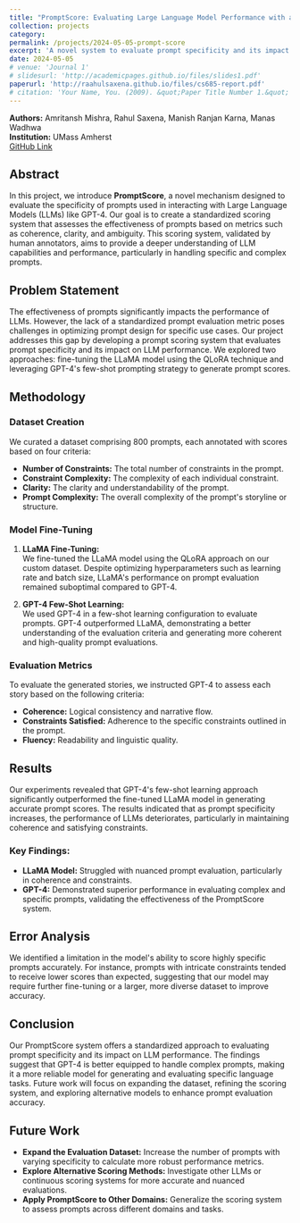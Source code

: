 ```yaml
---
title: "PromptScore: Evaluating Large Language Model Performance with a Comprehensive Scoring System"
collection: projects
category: 
permalink: /projects/2024-05-05-prompt-score
excerpt: 'A novel system to evaluate prompt specificity and its impact on Large Language Model performance.'
date: 2024-05-05
# venue: 'Journal 1'
# slidesurl: 'http://academicpages.github.io/files/slides1.pdf'
paperurl: 'http://raahulsaxena.github.io/files/cs685-report.pdf'
# citation: 'Your Name, You. (2009). &quot;Paper Title Number 1.&quot; <i>Journal 1</i>. 1(1).'
---
```



**Authors:** Amritansh Mishra, Rahul Saxena, Manish Ranjan Karna, Manas Wadhwa <br>
**Institution:** UMass Amherst <br>
[GitHub Link](https://github.com/raahulsaxena/prompt_score)


## Abstract

In this project, we introduce **PromptScore**, a novel mechanism designed to evaluate the specificity of prompts used in interacting with Large Language Models (LLMs) like GPT-4. Our goal is to create a standardized scoring system that assesses the effectiveness of prompts based on metrics such as coherence, clarity, and ambiguity. This scoring system, validated by human annotators, aims to provide a deeper understanding of LLM capabilities and performance, particularly in handling specific and complex prompts.

## Problem Statement

The effectiveness of prompts significantly impacts the performance of LLMs. However, the lack of a standardized prompt evaluation metric poses challenges in optimizing prompt design for specific use cases. Our project addresses this gap by developing a prompt scoring system that evaluates prompt specificity and its impact on LLM performance. We explored two approaches: fine-tuning the LLaMA model using the QLoRA technique and leveraging GPT-4's few-shot prompting strategy to generate prompt scores.

## Methodology

### Dataset Creation

We curated a dataset comprising 800 prompts, each annotated with scores based on four criteria:
- **Number of Constraints:** The total number of constraints in the prompt.
- **Constraint Complexity:** The complexity of each individual constraint.
- **Clarity:** The clarity and understandability of the prompt.
- **Prompt Complexity:** The overall complexity of the prompt's storyline or structure.

### Model Fine-Tuning

1. **LLaMA Fine-Tuning:**  
   We fine-tuned the LLaMA model using the QLoRA approach on our custom dataset. Despite optimizing hyperparameters such as learning rate and batch size, LLaMA's performance on prompt evaluation remained suboptimal compared to GPT-4.

2. **GPT-4 Few-Shot Learning:**  
   We used GPT-4 in a few-shot learning configuration to evaluate prompts. GPT-4 outperformed LLaMA, demonstrating a better understanding of the evaluation criteria and generating more coherent and high-quality prompt evaluations.

### Evaluation Metrics

To evaluate the generated stories, we instructed GPT-4 to assess each story based on the following criteria:
- **Coherence:** Logical consistency and narrative flow.
- **Constraints Satisfied:** Adherence to the specific constraints outlined in the prompt.
- **Fluency:** Readability and linguistic quality.

## Results

Our experiments revealed that GPT-4's few-shot learning approach significantly outperformed the fine-tuned LLaMA model in generating accurate prompt scores. The results indicated that as prompt specificity increases, the performance of LLMs deteriorates, particularly in maintaining coherence and satisfying constraints.

### Key Findings:
- **LLaMA Model:** Struggled with nuanced prompt evaluation, particularly in coherence and constraints.
- **GPT-4:** Demonstrated superior performance in evaluating complex and specific prompts, validating the effectiveness of the PromptScore system.

## Error Analysis

We identified a limitation in the model's ability to score highly specific prompts accurately. For instance, prompts with intricate constraints tended to receive lower scores than expected, suggesting that our model may require further fine-tuning or a larger, more diverse dataset to improve accuracy.

## Conclusion

Our PromptScore system offers a standardized approach to evaluating prompt specificity and its impact on LLM performance. The findings suggest that GPT-4 is better equipped to handle complex prompts, making it a more reliable model for generating and evaluating specific language tasks. Future work will focus on expanding the dataset, refining the scoring system, and exploring alternative models to enhance prompt evaluation accuracy.

## Future Work

- **Expand the Evaluation Dataset:** Increase the number of prompts with varying specificity to calculate more robust performance metrics.
- **Explore Alternative Scoring Methods:** Investigate other LLMs or continuous scoring systems for more accurate and nuanced evaluations.
- **Apply PromptScore to Other Domains:** Generalize the scoring system to assess prompts across different domains and tasks.
